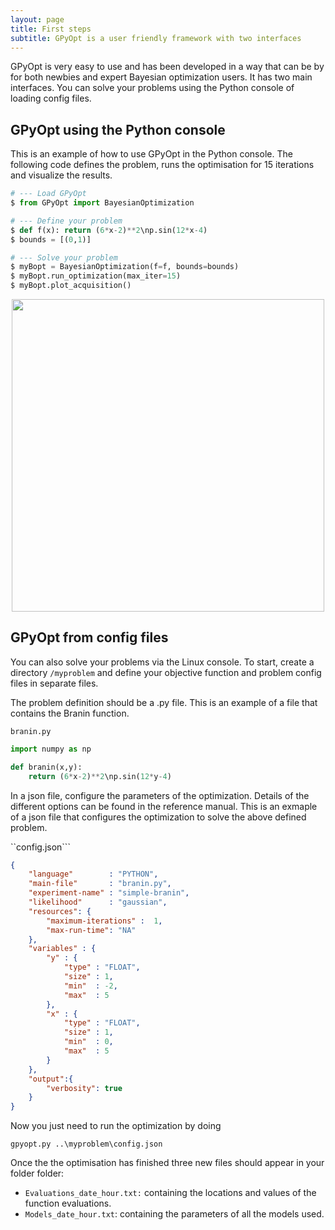 ```yaml
---
layout: page
title: First steps
subtitle: GPyOpt is a user friendly framework with two interfaces
---
```



GPyOpt is very easy to use and has been developed in a way that can be by for both newbies and expert Bayesian optimization users. It has two main interfaces. You can solve your problems using the Python console of loading config files.


## GPyOpt using the Python console

This is an example of how to use GPyOpt in the Python console. The following code defines the problem, runs the optimisation for 15 iterations and visualize the results.


```python
# --- Load GPyOpt
$ from GPyOpt import BayesianOptimization

# --- Define your problem
$ def f(x): return (6*x-2)**2\np.sin(12*x-4)
$ bounds = [(0,1)]

# --- Solve your problem
$ myBopt = BayesianOptimization(f=f, bounds=bounds)
$ myBopt.run_optimization(max_iter=15)
$ myBopt.plot_acquisition()
````

<center> <img  src="../img/bo_example.png" style="width:500px" align="middle"></center>


## GPyOpt from config files

You can also solve your problems via the Linux console. To start, create a directory ```/myproblem``` and define your objective function and problem config files in separate files. 

The problem definition should be a .py file. This is an example of a file that contains the Branin function.

```branin.py```

```python
import numpy as np

def branin(x,y):
    return (6*x-2)**2\np.sin(12*y-4)
```

In a json file, configure the parameters of the optimization. Details of the different options can be found in the reference manual. This is an exmaple of a json file that configures the optimization to solve the above defined problem. 

``config.json```

```json
{
    "language"        : "PYTHON",
    "main-file"       : "branin.py",
    "experiment-name" : "simple-branin",
    "likelihood"      : "gaussian",
    "resources": {
        "maximum-iterations" :  1,
        "max-run-time": "NA"
    },
    "variables" : {
        "y" : {
            "type" : "FLOAT",
            "size" : 1,
            "min"  : -2,
            "max"  : 5
        },
        "x" : {
            "type" : "FLOAT",
            "size" : 1,
            "min"  : 0,
            "max"  : 5
        }
    },
    "output":{
        "verbosity": true
    }
}
```

Now you just need to run the optimization by doing 

```
gpyopt.py ..\myproblem\config.json
```

Once the the optimisation has finished three new files should appear in your folder folder:

- ```Evaluations_date_hour.txt:``` containing the locations and values of the function evaluations.
- ```Models_date_hour.txt```: containing the parameters of all the models used.





